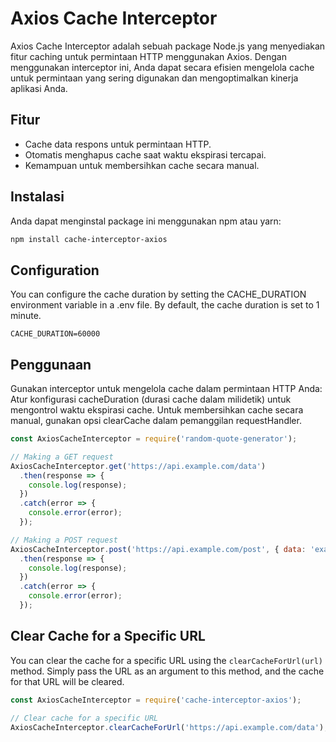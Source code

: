 # Axios Cache Interceptor

Axios Cache Interceptor adalah sebuah package Node.js yang menyediakan fitur caching untuk permintaan HTTP menggunakan Axios. Dengan menggunakan interceptor ini, Anda dapat secara efisien mengelola cache untuk permintaan yang sering digunakan dan mengoptimalkan kinerja aplikasi Anda.

## Fitur

- Cache data respons untuk permintaan HTTP.
- Otomatis menghapus cache saat waktu ekspirasi tercapai.
- Kemampuan untuk membersihkan cache secara manual.

## Instalasi

Anda dapat menginstal package ini menggunakan npm atau yarn:

```bash
npm install cache-interceptor-axios
```

## Configuration
You can configure the cache duration by setting the CACHE_DURATION environment variable in a .env file. By default, the cache duration is set to 1 minute.
```env
CACHE_DURATION=60000
```

## Penggunaan
Gunakan interceptor untuk mengelola cache dalam permintaan HTTP Anda:
Atur konfigurasi cacheDuration (durasi cache dalam milidetik) untuk mengontrol waktu ekspirasi cache.
Untuk membersihkan cache secara manual, gunakan opsi clearCache dalam pemanggilan requestHandler.

```javascript
const AxiosCacheInterceptor = require('random-quote-generator');

// Making a GET request
AxiosCacheInterceptor.get('https://api.example.com/data')
  .then(response => {
    console.log(response);
  })
  .catch(error => {
    console.error(error);
  });

// Making a POST request
AxiosCacheInterceptor.post('https://api.example.com/post', { data: 'example' })
  .then(response => {
    console.log(response);
  })
  .catch(error => {
    console.error(error);
  });
```

## Clear Cache for a Specific URL

You can clear the cache for a specific URL using the `clearCacheForUrl(url)` method. Simply pass the URL as an argument to this method, and the cache for that URL will be cleared.

```javascript
const AxiosCacheInterceptor = require('cache-interceptor-axios');

// Clear cache for a specific URL
AxiosCacheInterceptor.clearCacheForUrl('https://api.example.com/data');
```
